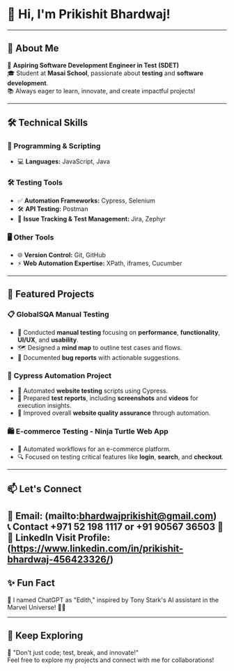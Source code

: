 # 👋 Hi, I'm Prikishit Bhardwaj!  

---

## 🚀 About Me  
🌟 **Aspiring Software Development Engineer in Test (SDET)**  
🎓 Student at **Masai School**, passionate about **testing** and **software development**.  
📚 Always eager to learn, innovate, and create impactful projects!  

---

## 🛠️ Technical Skills  

### 🚦 Programming & Scripting  
- 💻 **Languages:** JavaScript, Java  

### 🛠️ Testing Tools  
- ✅ **Automation Frameworks:** Cypress, Selenium  
- 🛠️ **API Testing:** Postman  
- 🔗 **Issue Tracking & Test Management:** Jira, Zephyr  

### 🖥️ Other Tools  
- 🌐 **Version Control:** Git, GitHub  
- ⚡ **Web Automation Expertise:** XPath, iframes, Cucumber  

---

## 🌟 Featured Projects  

### 📋 **GlobalSQA Manual Testing**  
- 🧪 Conducted **manual testing** focusing on **performance**, **functionality**, **UI/UX**, and **usability**.  
- 🗺️ Designed a **mind map** to outline test cases and flows.  
- 🐛 Documented **bug reports** with actionable suggestions.  

### 🧪 **Cypress Automation Project**  
- 🤖 Automated **website testing** scripts using Cypress.  
- 📄 Prepared **test reports**, including **screenshots** and **videos** for execution insights.  
- 🚀 Improved overall **website quality assurance** through automation.  

### 🛍️ **E-commerce Testing - Ninja Turtle Web App**  
- 🛒 Automated workflows for an e-commerce platform.  
- 🔍 Focused on testing critical features like **login**, **search**, and **checkout**.  

---

## 📫 Let's Connect  

💌 **Email:** (mailto:bhardwajprikishit@gmail.com)  
📞 **Contact** +971 52 198 1117 or +91 90567 36503
🧒💼 **LinkedIn** Visit Profile: (https://www.linkedin.com/in/prikishit-bhardwaj-456423326/)
---

## ✨ Fun Fact  

🧠 I named ChatGPT as "Edith," inspired by Tony Stark's AI assistant in the Marvel Universe! 🦸‍♂️  

---

## 🌟 Keep Exploring  

🎯 "Don't just code; test, break, and innovate!"  
Feel free to explore my projects and connect with me for collaborations!  
